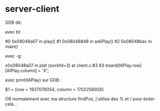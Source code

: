 # server-client

GDB dit:

avec bt:

#0 0x08048a07 in play()
#1 0x08048848 in askPlay()
#2 0x08048bac in main()

avec -g:

x0x08048a07 in plat (sockfd=3) at client.c:83
83                            board[IAPlay.row][AIPlay.column] = 'X';

avec print(IAPlay) sur GDB :

$1 = {row = 1937076054, column = 1702256928}

OR normalement avec ma structure findPos, j'utilise des % et / pour éviter cela...
